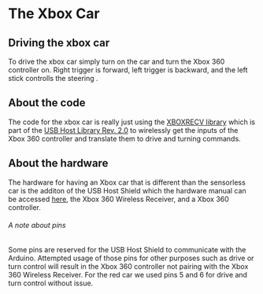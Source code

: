 # The Xbox Car

## Driving the xbox car

To drive the xbox car simply turn on the car and turn the Xbox 360 controller on. Right trigger is forward, left trigger is backward, and the left stick controlls the steering .

## About the code

The code for the xbox car is really just using the [XBOXRECV library](https://github.com/felis/USB_Host_Shield_2.0/blob/master/XBOXRECV.cpp) which is part of the [USB Host Library Rev. 2.0](https://github.com/felis/USB_Host_Shield_2.0) to wirelessly get the inputs of the Xbox 360 controller and translate them to drive and turning commands. 

## About the hardware 

The hardware for having an Xbox car that is different than the sensorless car is the additon of the USB Host Shield which the hardware manual can be accessed [here](https://chome.nerpa.tech/usb-host-shield-hardware-manual/), the Xbox 360 Wireless Receiver, and a Xbox 360 controller.

###### A note about pins

Some pins are reserved for the USB Host Shield to communicate with the Arduino. Attempted usage of those pins for other purposes such as drive or turn control will result in the Xbox 360 controller not pairing with the Xbox 360 Wireless Receiver. For the red car we used pins 5 and 6 for drive and turn control without issue.